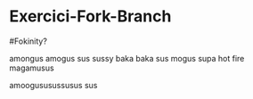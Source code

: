 # Exercici-Fork-Branch
#Fokinity?

amongus amogus sus 
sussy baka baka sus
mogus supa hot fire
magamusus

amoogususussusus sus